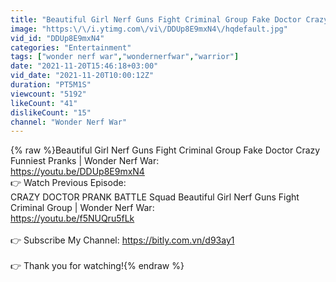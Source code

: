 ```yaml
---
title: "Beautiful Girl Nerf Guns Fight Criminal Group Fake Doctor Crazy Funniest Pranks | Wonder Nerf War"
image: "https:\/\/i.ytimg.com\/vi\/DDUp8E9mxN4\/hqdefault.jpg"
vid_id: "DDUp8E9mxN4"
categories: "Entertainment"
tags: ["wonder nerf war","wondernerfwar","warrior"]
date: "2021-11-20T15:46:18+03:00"
vid_date: "2021-11-20T10:00:12Z"
duration: "PT5M1S"
viewcount: "5192"
likeCount: "41"
dislikeCount: "15"
channel: "Wonder Nerf War"
---
```

{% raw %}Beautiful Girl Nerf Guns Fight Criminal Group Fake Doctor Crazy Funniest Pranks | Wonder Nerf War:<br /><a rel="nofollow" target="blank" href="https://youtu.be/DDUp8E9mxN4">https://youtu.be/DDUp8E9mxN4</a><br />👉 Watch Previous Episode: <br />CRAZY DOCTOR PRANK BATTLE Squad Beautiful Girl Nerf Guns Fight Criminal Group | Wonder Nerf War:<br /><a rel="nofollow" target="blank" href="https://youtu.be/f5NUQru5fLk">https://youtu.be/f5NUQru5fLk</a><br /><br />👉 Subscribe My Channel: <a rel="nofollow" target="blank" href="https://bitly.com.vn/d93ay1">https://bitly.com.vn/d93ay1</a><br /><br />👉 Thank you for watching!{% endraw %}
